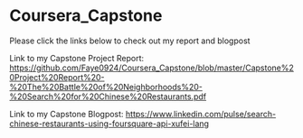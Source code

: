 # Coursera_Capstone

Please click the links below to check out my report and blogpost

Link to my Capstone Project Report: https://github.com/Faye0924/Coursera_Capstone/blob/master/Capstone%20Project%20Report%20-%20The%20Battle%20of%20Neighborhoods%20-%20Search%20for%20Chinese%20Restaurants.pdf

Link to my Capstone Blogpost: https://www.linkedin.com/pulse/search-chinese-restaurants-using-foursquare-api-xufei-lang
